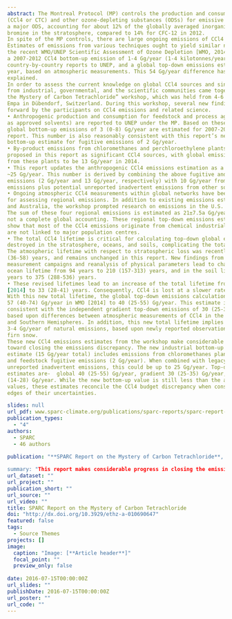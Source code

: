 ```yaml
---
abstract: The Montreal Protocol (MP) controls the production and consumption of carbon tetrachloride
(CCl4 or CTC) and other ozone-depleting substances (ODSs) for emissive uses. CCl4 is
a major ODS, accounting for about 12% of the globally averaged inorganic chlorine and
bromine in the stratosphere, compared to 14% for CFC-12 in 2012.
In spite of the MP controls, there are large ongoing emissions of CCl4 into the atmosphere.
Estimates of emissions from various techniques ought to yield similar numbers. However,
the recent WMO/UNEP Scientific Assessment of Ozone Depletion [WMO, 2014] estimated
a 2007-2012 CCl4 bottom-up emission of 1-4 Gg/year (1-4 kilotonnes/year), based on
country-by-country reports to UNEP, and a global top-down emissions estimate of 57 Gg/
year, based on atmospheric measurements. This 54 Gg/year difference has not been
explained.
In order to assess the current knowledge on global CCl4 sources and sinks, stakeholders
from industrial, governmental, and the scientific communities came together at the “Solving
the Mystery of Carbon Tetrachloride” workshop, which was held from 4-6 October 2015 at
Empa in Dübendorf, Switzerland. During this workshop, several new findings were brought
forward by the participants on CCl4 emissions and related science.
• Anthropogenic production and consumption for feedstock and process agent uses (e.g.,
as approved solvents) are reported to UNEP under the MP. Based on these numbers,
global bottom-up emissions of 3 (0-8) Gg/year are estimated for 2007-2013 in this
report. This number is also reasonably consistent with this report’s new industry-based
bottom-up estimate for fugitive emissions of 2 Gg/year.
• By-product emissions from chloromethanes and perchloroethylene plants are newly
proposed in this report as significant CCl4 sources, with global emissions estimated
from these plants to be 13 Gg/year in 2014.
• This report updates the anthropogenic CCl4 emissions estimation as a maximum of
~25 Gg/year. This number is derived by combining the above fugitive and by-product
emissions (2 Gg/year and 13 Gg/year, respectively) with 10 Gg/year from legacy
emissions plus potential unreported inadvertent emissions from other sources.
• Ongoing atmospheric CCl4 measurements within global networks have been exploited
for assessing regional emissions. In addition to existing emissions estimates from China
and Australia, the workshop prompted research on emissions in the U.S. and Europe.
The sum of these four regional emissions is estimated as 21±7.5a Gg/year, but this is
not a complete global accounting. These regional top-down emissions estimates also
show that most of the CCl4 emissions originate from chemical industrial regions, and
are not linked to major population centres.
• The total CCl4 lifetime is critical for calculating top-down global emissions. CCl4 is
destroyed in the stratosphere, oceans, and soils, complicating the total lifetime estimate.
The atmospheric lifetime with respect to stratospheric loss was recently revised to 44
(36-58) years, and remains unchanged in this report. New findings from additional
measurement campaigns and reanalysis of physical parameters lead to changes in the
ocean lifetime from 94 years to 210 (157-313) years, and in the soil lifetime from 195
years to 375 (288-536) years.
• These revised lifetimes lead to an increase of the total lifetime from 26 years in WMO
[2014] to 33 (28-41) years. Consequently, CCl4 is lost at a slower rate from the atmosphere.
With this new total lifetime, the global top-down emissions calculation decreases from
57 (40-74) Gg/year in WMO [2014] to 40 (25-55) Gg/year. This estimate is relatively
consistent with the independent gradient top-down emissions of 30 (25-35) Gg/year,
based upon differences between atmospheric measurements of CCl4 in the Northern
and Southern Hemispheres. In addition, this new total lifetime implies an upper limit of
3-4 Gg/year of natural emissions, based upon newly reported observations of old air in
firn snow.
These new CCl4 emissions estimates from the workshop make considerable progress
toward closing the emissions discrepancy. The new industrial bottom-up emissions
estimate (15 Gg/year total) includes emissions from chloromethanes plants (13 Gg/year)
and feedstock fugitive emissions (2 Gg/year). When combined with legacy emissions and
unreported inadvertent emissions, this could be up to 25 Gg/year. Top-down emissions
estimates are-  global 40 (25-55) Gg/year, gradient 30 (25-35) Gg/year, and regional 21
(14-28) Gg/year. While the new bottom-up value is still less than the aggregated top-down
values, these estimates reconcile the CCl4 budget discrepancy when considered at the
edges of their uncertainties.

slides: null
url_pdf: www.sparc-climate.org/publications/sparc-reports/sparc-report-no7
publication_types:
  - "4"
authors:
  - SPARC  
  - 46 authors
   
publication: "**SPARC Report on the Mystery of Carbon Tetrachloride**, Q. Liang, P.A. Newman, S. Reimann (Eds.), SPARC Report No. 7, WCRP-13/2016. doi: http://dx.doi.org/10.3929/ethz-a-010690647

summary: "This report makes considerable progress in closing the emissions discrepancy for CCl4"
url_dataset: ""
url_project: ""
publication_short: ""
url_source: ""
url_video: ""
title: SPARC Report on the Mystery of Carbon Tetrachloride
doi: "http://dx.doi.org/10.3929/ethz-a-010690647"
featured: false
tags:
  - Source Themes
projects: []
image:
  caption: "Image: [**Article header**]"
  focal_point: ""
  preview_only: false  
  
date: 2016-07-15T00:00:00Z  
url_slides: ""
publishDate: 2016-07-15T00:00:00Z
url_poster: ""
url_code: ""
---
```

